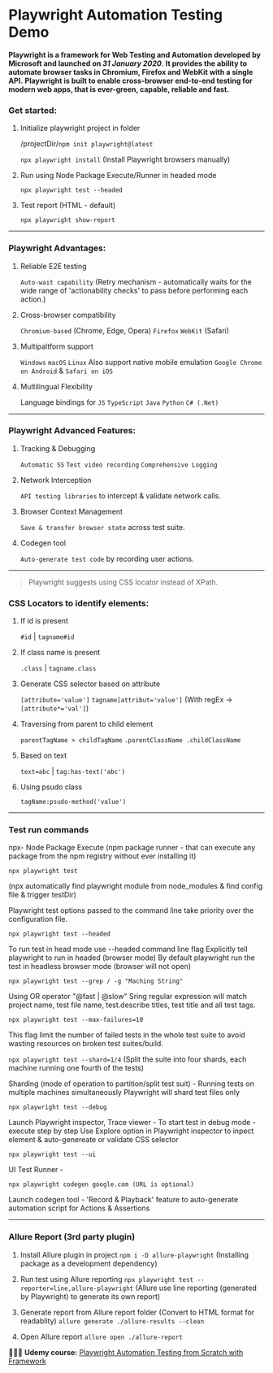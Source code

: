 # Playwright Automation Testing Demo

**Playwright is a framework for Web Testing and Automation developed by Microsoft and launched on _31 January 2020._**
**It provides the ability to automate browser tasks in Chromium, Firefox and WebKit with a single API.**
**Playwright is built to enable cross-browser end-to-end testing for modern web apps, that is ever-green, capable, reliable and fast.**


### Get started:
1. Initialize playwright project in folder

    /projectDir/`npm init playwright@latest`

   `npx playwright install` (Install Playwright browsers manually)

3. Run using Node Package Execute/Runner in headed mode

    `npx playwright test --headed`

4. Test report (HTML - default)

    `npx playwright show-report`
***

### Playwright Advantages:

1. Reliable E2E testing

   `Auto-wait capability` (Retry mechanism - automatically waits for the wide range of 'actionability checks' to pass before performing each action.)

2. Cross-browser compatibility

   `Chromium-based` (Chrome, Edge, Opera) `Firefox` `WebKit` (Safari)

3. Multipaltform support

   `Windows` `macOS` `Linux`
   Also support native mobile emulation `Google Chrome on Android` & `Safari on iOS`

4. Multilingual Flexibility

   Language bindings for `JS` `TypeScript` `Java` `Python` `C# (.Net)`
***

### Playwright Advanced Features:

1. Tracking & Debugging

   `Automatic SS` `Test video recording` `Comprehensive Logging`

2. Network Interception

   `API testing libraries` to intercept & validate network calls.

3. Browser Context Management

   `Save & transfer browser state` across test suite.

4. Codegen tool

   `Auto-generate test code` by recording user actions.
***

> Playwright suggests using CSS locator instead of XPath.

### CSS Locators to identify elements:

1. If id is present

   `#id` | `tagname#id`

2. If class name is present

   `.class` | `tagname.class`

3. Generate CSS selector based on attribute

   `[attribute='value']` `tagname[attribut='value']`
   (With regEx -> `[attribute*='val']`)

4. Traversing from parent to child element

   `parentTagName > childTagName` `.parentClassName .childClassName`

5. Based on text

   `text=abc` | `tag:has-text('abc')`

6. Using psudo class

   `tagName:psudo-method('value')`
***

### Test run commands
npx- Node Package Execute (npm package runner - that can execute any package from the npm registry without ever installing it)

`npx playwright test`

(npx automatically find playwright module from node_modules & find config file & trigger testDir)
 
Playwright test options passed to the command line take priority over the configuration file.

`npx playwright test --headed`

To run test in head mode use --headed command line flag
Explicitly tell playwright to run in headed (browser mode)
By default playwright run the test in headless browser mode (browser will not open)

`npx playwright test --grep / -g "Maching String"`  

Using OR operator "@fast | @slow"
Sring regular expression will match project name, test file name, test.describe titles, test title and all test tags.

`npx playwright test --max-failures=10`

This flag limit the number of failed tests in the whole test suite to avoid wasting resources on broken test suites/build.

`npx playwright test --shard=1/4`  (Split the suite into four shards, each machine running one fourth of the tests)

Sharding (mode of operation to partition/split test suit) - Running tests on multiple machines simultaneously
Playwright will shard test files only

`npx playwright test --debug`

Launch Playwright inspector, Trace viewer - To start test in debug mode - execute step by step
Use Explore option in Playwright inspector to inpect element & auto-genereate or validate CSS selector

`npx playwright test --ui`

UI Test Runner - 

`npx playwright codegen google.com (URL is optional)`

Launch codegen tool - 'Record & Playback' feature to auto-generate automation script for Actions & Assertions

***

### Allure Report (3rd party plugin)
1. Install Allure plugin in project
    `npm i -D allure-playwright` (Installing package as a development dependency)

2. Run test using Allure reporting
    `npx playwright test --reporter=line,allure-playwright` (Allure use line reporting (generated by Playwright) to generate its own report)

3. Generate report from Allure report folder (Convert to HTML format for readablity)
    `allure generate ./allure-results --clean` 

4. Open Allure report
    `allure open ./allure-report`

🧑🏻‍💻 **Udemy course:** [Playwright Automation Testing from Scratch with Framework](https://www.udemy.com/course/playwright-tutorials-automation-testing/)
